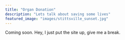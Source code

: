 ```yaml
---
title: "Organ Donation"
description: "Lets talk about saving some lives"
featured_image: "images/stittsville_sunset.jpg"
---
```

Coming soon. Hey, I just put the site up, give me a break.
